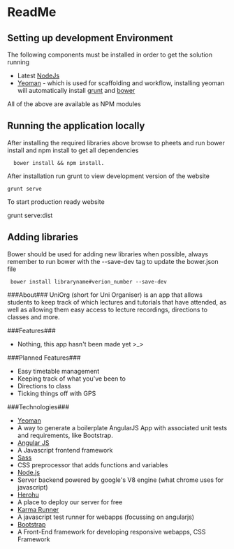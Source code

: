 # ReadMe

## Setting up development Environment
The following components must be installed in order to get the solution running

- Latest [NodeJs](http://nodejs.org/)
- [Yeoman](http://yeoman.io/) - which is used for scaffolding and workflow, installing yeoman will automatically install [grunt](http://gruntjs.com/) and [bower](http://bower.io/)

All of the above are available as NPM modules

## Running the application locally

After installing the required libraries above browse to pheets and run bower install and npm install to get all dependencies

	  bower install && npm install.

After installation run grunt to view development version of the website

	grunt serve


To start production ready website

  grunt serve:dist

## Adding libraries

Bower should be used for adding new libraries when possible, always remember to run bower with the --save-dev tag to update the bower.json file


	 bower install libraryname#verion_number --save-dev



###About###
UniOrg (short for Uni Organiser) is an app that allows students to keep track of which lectures and tutorials that have attended, as well as allowing them easy access to lecture recordings, directions to classes and more.

###Features###
 - Nothing, this app hasn't been made yet >_>

###Planned Features###
 - Easy timetable management
 - Keeping track of what you've been to
 - Directions to class
 - Ticking things off with GPS

###Technologies###
 - [Yeoman](http://yeoman.io/)
  - A way to generate a boilerplate AngularJS App with associated unit tests and requirements, like Bootstrap.
 - [Angular JS](http://angularjs.org/)
  - A Javascript frontend framework
 - [Sass](http://sass-lang.com/)
  - CSS preprocessor that adds functions and variables
 - [Node.js](http://nodejs.org/)
  - Server backend powered by google's V8 engine (what chrome uses for javascript)
 - [Herohu](https://www.heroku.com/)
  - A place to deploy our server for free
 - [Karma Runner](http://karma-runner.github.io/0.12/index.html)
  - A javascript test runner for webapps (focussing on angularjs)
 - [Bootstrap](http://getbootstrap.com/)
  - A Front-End framework for developing responsive webapps, CSS Framework
